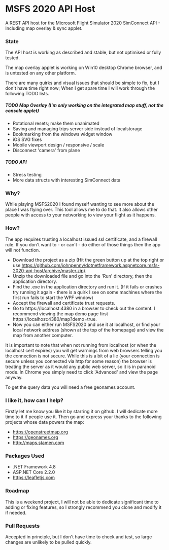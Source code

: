 # MSFS 2020 API Host
A REST API host for the Microsoft Flight Simulator 2020 SimConnect API - Including map overlay &amp; sync applet.

### State
The API host is working as described and stable, but not optimised or fully tested.

The map overlay applet is working on Win10 desktop Chrome browser, and is untested on any other platform.

There are many quirks and visual issues that should be simple to fix, but I don't have time right now; When I get spare time I will work through the following TODO lists.

##### TODO Map Overlay (I'm only working on the integrated map stuff, not the console applet)
* Rotational resets; make them unanimated
* Saving and managing trips server side instead of localstorage
* Bookmarking from the windows widget window
* iOS SVG fixes
* Mobile viewport design / responsive / scale
* Disconnect 'camera' from plane
##### TODO API
* Stress testing
* More data structs with interesting SimConnect data


### Why?
While playing MSFS2020 I found myself wanting to see more about the place I was flying over. This tool allows me to do that.
It also allows other people with access to your networking to view your flight as it happens.

### How?

The app requires trusting a localhost issued ssl certificate, and a firewall rule. If you don't want to - or can't - do either of those things then the app will not function.

* Download the project as a zip (Hit the green button up at the top right or use https://github.com/johnpenny/dotnetframework.aspnetcore.msfs-2020-api-host/archive/master.zip).
* Unzip the downloaded file and go into the 'Run' directory, then the application directory.
* Find the .exe in the application directory and run it. (If it fails or crashes try running it again - there is a quirk I see on some machines where the first run fails to start the WPF window)
* Accept the firewall and certificate trust requests.
* Go to https://localhost:4380 in a browser to check out the content. I recommend viewing the map demo page first https://localhost:4380/map?demo=true.
* Now you can either run MSFS2020 and use it at localhost, or find your local network address (shown at the top of the homepage) and view the map from another computer.

It is important to note that when not running from localhost (or when the localhost cert expires) you will get warnings from web browsers telling you the connection is not secure.
While this is a bit of a lie (your connection is secure unless you connected via http for some reason) the browser is treating the server as it would any public web server, so it is in paranoid mode.
In Chrome you simply need to click 'Advanced' and view the page anyway.

To get the query data you will need a free geonames account.

### I like it, how can I help?
Firstly let me know you like it by starring it on github. I will dedicate more time to it if people use it.
Then go and express your thanks to the following projects whose data powers the map:
* https://openstreetmap.org
* https://geonames.org
* http://maps.stamen.com

### Packages Used
* .NET Framework 4.8
* ASP.NET Core 2.2.0
* https://leafletjs.com

### Roadmap
This is a weekend project, I will not be able to dedicate significant time to adding or fixing features, so I strongly recommend you clone and modify it if needed.

### Pull Requests
Accepted in principle, but I don't have time to check and test, so large changes are unlikely to be pulled quickly.
